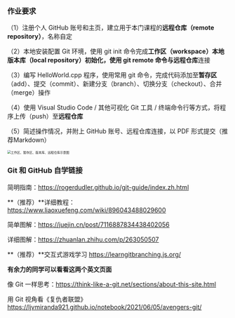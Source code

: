 ### 作业要求

（1）注册个人 GitHub 账号和主页，建立用于本门课程的**远程仓库（remote repository）**，名称自定

（2）本地安装配置 Git 环境，使用 git init 命令完成**工作区（workspace）本地版本库（local repository）**初始化，使用 git remote 命令与**远程仓库**连接

（3）编写 HelloWorld.cpp 程序，使用常用 git 命令，完成代码添加至**暂存区**（add）、提交（commit）、新建分支（branch）、切换分支（checkout）、合并（merge）操作

（4）使用 Visual Studio Code / 其他可视化 Git 工具 / 终端命令行等方式，将程序上传（push）至**远程仓库**

（5）简述操作情况，并附上 GitHub 账号、远程仓库连接，以 PDF 形式提交（推荐Markdown）

<img src="https://lumenghe-pic-1254762651.cos.ap-beijing.myqcloud.com/image/%E5%B7%A5%E4%BD%9C%E5%8C%BA%E3%80%81%E6%9A%82%E5%AD%98%E5%8C%BA%E3%80%81%E7%89%88%E6%9C%AC%E5%BA%93%E3%80%81%E8%BF%9C%E7%A8%8B%E4%BB%93%E5%BA%93%E7%A4%BA%E6%84%8F%E5%9B%BE.png" alt="工作区、暂存区、版本库、远程仓库示意图" style="zoom:50%;" />



### Git 和 GitHub 自学链接

简明指南：https://rogerdudler.github.io/git-guide/index.zh.html

**（推荐）**详细教程：https://www.liaoxuefeng.com/wiki/896043488029600

简单图解：https://juejin.cn/post/7116887834438402056

详细图解：https://zhuanlan.zhihu.com/p/263050507

**（推荐）**交互式游戏学习 https://learngitbranching.js.org/

**有余力的同学可以看看这两个英文页面**

像 Git 一样思考：https://think-like-a-git.net/sections/about-this-site.html

用 Git 视角看《复仇者联盟》https://ljvmiranda921.github.io/notebook/2021/06/05/avengers-git/